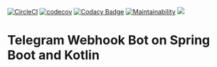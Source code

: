 [![CircleCI](https://circleci.com/gh/kortov/spring-boot-telegram-bot.svg?style=svg)](https://circleci.com/gh/kortov/spring-boot-telegram-bot)
[![codecov](https://codecov.io/gh/kortov/spring-boot-telegram-bot/branch/master/graph/badge.svg)](https://codecov.io/gh/kortov/spring-boot-telegram-bot)
[![Codacy Badge](https://api.codacy.com/project/badge/Grade/d6163e23d6704fa8bee0034ea45f1355)](https://www.codacy.com/manual/kortov/spring-boot-telegram-bot?utm_source=github.com&amp;utm_medium=referral&amp;utm_content=kortov/spring-boot-telegram-bot&amp;utm_campaign=Badge_Grade)
[![Maintainability](https://api.codeclimate.com/v1/badges/437ecb00bba89dd1f3b3/maintainability)](https://codeclimate.com/github/kortov/spring-boot-telegram-bot/maintainability)
<a href="https://codeclimate.com/github/kortov/spring-boot-telegram-bot/test_coverage"><img src="https://api.codeclimate.com/v1/badges/437ecb00bba89dd1f3b3/test_coverage" /></a>
# Telegram Webhook Bot on Spring Boot and Kotlin
